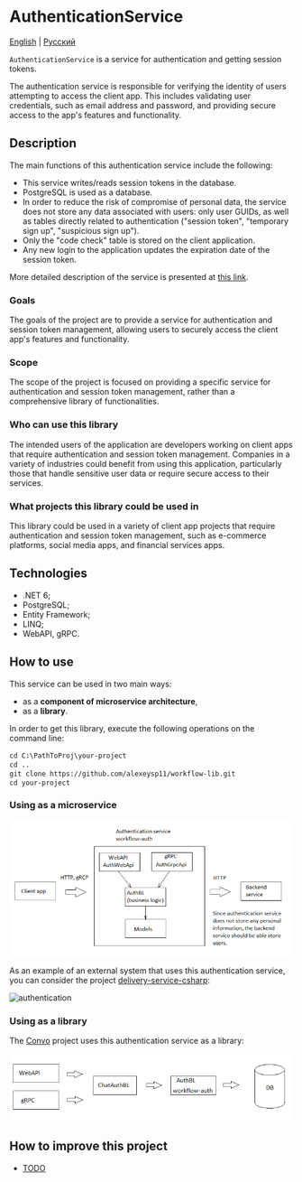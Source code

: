 # AuthenticationService

[English](README.md) | [Русский](README.ru.md)

`AuthenticationService` is a service for authentication and getting session tokens.

The authentication service is responsible for verifying the identity of users attempting to access the client app. 
This includes validating user credentials, such as email address and password, and providing secure access to the app's features and functionality.

## Description

The main functions of this authentication service include the following:

- This service writes/reads session tokens in the database.
- PostgreSQL is used as a database.
- In order to reduce the risk of compromise of personal data, the service does not store any data associated with users: only user GUIDs, as well as tables directly related to authentication ("session token", "temporary sign up", "suspicious sign up").
- Only the "code check" table is stored on the client application.
- Any new login to the application updates the expiration date of the session token.

More detailed description of the service is presented at [this link](docs/description.md).

### Goals 

The goals of the project are to provide a service for authentication and session token management, allowing users to securely access the client app's features and functionality.

### Scope 

The scope of the project is focused on providing a specific service for authentication and session token management, rather than a comprehensive library of functionalities.

### Who can use this library

The intended users of the application are developers working on client apps that require authentication and session token management. Companies in a variety of industries could benefit from using this application, particularly those that handle sensitive user data or require secure access to their services.

### What projects this library could be used in

This library could be used in a variety of client app projects that require authentication and session token management, such as e-commerce platforms, social media apps, and financial services apps.

## Technologies

- .NET 6;
- PostgreSQL;
- Entity Framework;
- LINQ;
- WebAPI, gRPC.

## How to use

This service can be used in two main ways:
- as a **component of microservice architecture**,
- as a **library**.

In order to get this library, execute the following operations on the command line:
```
cd C:\PathToProj\your-project
cd ..
git clone https://github.com/alexeysp11/workflow-lib.git
cd your-project
```

### Using as a microservice

![components](docs/img/components.png)

As an example of an external system that uses this authentication service, you can consider the project [delivery-service-csharp](https://github.com/alexeysp11/delivery-service-csharp):

![authentication](https://github.com/alexeysp11/delivery-service-csharp/raw/main/docs/img/authentication.png)

### Using as a library 

The [Convo](../../Convo) project uses this authentication service as a library:

![AuthService](../../../docs/img/Convo/AuthService.png)

## How to improve this project 

- [TODO](docs/TODO.md)
